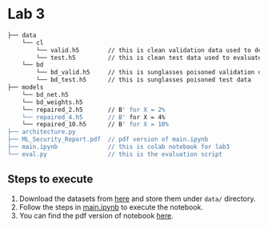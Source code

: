 # Lab 3

```bash
├── data 
    └── cl
        └── valid.h5        // this is clean validation data used to design the defense
        └── test.h5         // this is clean test data used to evaluate the BadNet
    └── bd
        └── bd_valid.h5     // this is sunglasses poisoned validation data
        └── bd_test.h5      // this is sunglasses poisoned test data
├── models
    └── bd_net.h5
    └── bd_weights.h5
    └── repaired_2.h5       // B' for X = 2%
    └── repaired_4.h5       // B' for X = 4%
    └── repaired_10.h5      // B' for X = 10%
├── architecture.py
├── ML_Security_Report.pdf  // pdf version of main.ipynb
├── main.ipynb              // this is colab notebook for lab3
└── eval.py                 // this is the evaluation script
```

## Steps to execute
   1. Download the datasets from [here](https://drive.google.com/drive/folders/1Rs68uH8Xqa4j6UxG53wzD0uyI8347dSq?usp=sharing) and store them under `data/` directory.
   2. Follow the steps in [main.ipynb](https://github.com/superChoi7/ML_for_Cyber_Lab3/blob/main/main.ipynb) to execute the notebook.
   3. You can find the pdf version of notebook [here](https://github.com/superChoi7/ML_for_Cyber_Lab3/blob/main/ML_Security_HW3.pdf).
